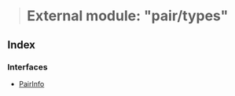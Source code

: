 > # External module: "pair/types"

## Index

### Interfaces

* [PairInfo](../interfaces/_pair_types_.pairinfo.md)